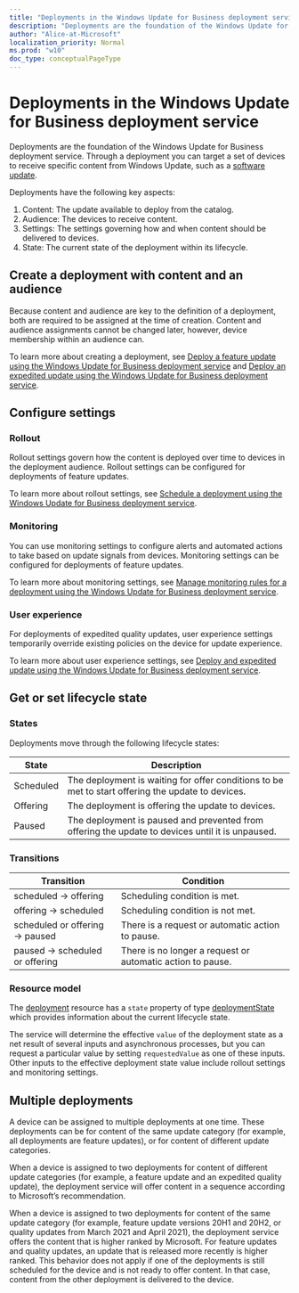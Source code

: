 ```yaml
---
title: "Deployments in the Windows Update for Business deployment service"
description: "Deployments are the foundation of the Windows Update for Business deployment service. Through a deployment you can target a set of devices to receive specific content from Windows Update, such as a software update."
author: "Alice-at-Microsoft"
localization_priority: Normal
ms.prod: "w10"
doc_type: conceptualPageType
---
```


# Deployments in the Windows Update for Business deployment service

Deployments are the foundation of the Windows Update for Business deployment service. Through a deployment you can target a set of devices to receive specific content from Windows Update, such as a [software update](windowsupdates-software-updates.md).

Deployments have the following key aspects:

1. Content: The update available to deploy from the catalog.
2. Audience: The devices to receive content.
3. Settings: The settings governing how and when content should be delivered to devices.
4. State: The current state of the deployment within its lifecycle.

## Create a deployment with content and an audience

Because content and audience are key to the definition of a deployment, both are required to be assigned at the time of creation. Content and audience assignments cannot be changed later, however, device membership within an audience can.

To learn more about creating a deployment, see [Deploy a feature update using the Windows Update for Business deployment service](windowsupdates-deploy-update.md) and [Deploy an expedited update using the Windows Update for Business deployment service](windowsupdates-deploy-expedited-update.md).

## Configure settings

### Rollout

Rollout settings govern how the content is deployed over time to devices in the deployment audience. Rollout settings can be configured for deployments of feature updates.

To learn more about rollout settings, see [Schedule a deployment using the Windows Update for Business deployment service](windowsupdates-schedule-deployment.md).

### Monitoring

You can use monitoring settings to configure alerts and automated actions to take based on update signals from devices. Monitoring settings can be configured for deployments of feature updates.

To learn more about monitoring settings, see [Manage monitoring rules for a deployment using the Windows Update for Business deployment service](windowsupdates-manage-monitoring-rules.md).

### User experience

For deployments of expedited quality updates, user experience settings temporarily override existing policies on the device for update experience.

To learn more about user experience settings, see [Deploy and expedited update using the Windows Update for Business deployment service](windowsupdates-deploy-expedited-update.md).

## Get or set lifecycle state

### States

Deployments move through the following lifecycle states:

| State     | Description                                                                                       |
|-----------|---------------------------------------------------------------------------------------------------|
| Scheduled | The deployment is waiting for offer conditions to be met to start offering the update to devices. |
| Offering  | The deployment is offering the update to devices.                                                 |
| Paused    | The deployment is paused and prevented from offering the update to devices until it is unpaused.  |


### Transitions

| Transition                     | Condition                                |
|--------------------------------|------------------------------------------|
| scheduled → offering           | Scheduling condition is met.             |
| offering → scheduled           | Scheduling condition is not met.         |
| scheduled or offering → paused | There is a request or automatic action to pause. |
| paused → scheduled or offering | There is no longer a request or automatic action to pause. |

### Resource model

The [deployment](/graph/api/resources/windowsupdates-deployment) resource has a `state` property of type [deploymentState](/graph/api/resources/windowsupdates-deploymentstate) which provides information about the current lifecycle state.

The service will determine the effective `value` of the deployment state as a net result of several inputs and asynchronous processes, but you can request a particular value by setting `requestedValue` as one of these inputs. Other inputs to the effective deployment state value include rollout settings and monitoring settings.

## Multiple deployments

A device can be assigned to multiple deployments at one time. These deployments can be for content of the same update category (for example, all deployments are feature updates), or for content of different update categories.

When a device is assigned to two deployments for content of different update categories (for example, a feature update and an expedited quality update), the deployment service will offer content in a sequence according to Microsoft’s recommendation.

When a device is assigned to two deployments for content of the same update category (for example, feature update versions 20H1 and 20H2, or quality updates from March 2021 and April 2021), the deployment service offers the content that is higher ranked by Microsoft. For feature updates and quality updates, an update that is released more recently is higher ranked. This behavior does not apply if one of the deployments is still scheduled for the device and is not ready to offer content. In that case, content from the other deployment is delivered to the device.
